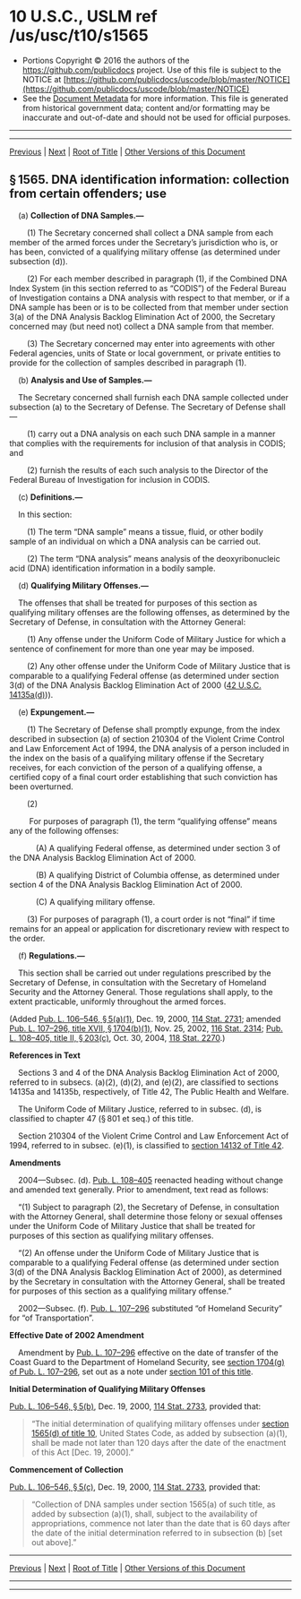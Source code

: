 ---
---

# 10 U.S.C., USLM ref /us/usc/t10/s1565

* Portions Copyright © 2016 the authors of the https://github.com/publicdocs project.
  Use of this file is subject to the NOTICE at [https://github.com/publicdocs/uscode/blob/master/NOTICE](https://github.com/publicdocs/uscode/blob/master/NOTICE)
* See the [Document Metadata](././../../../../../..//README.md) for more information.
  This file is generated from historical government data; content and/or formatting may be inaccurate and out-of-date and should not be used for official purposes.

----------
----------

[Previous](./../../../../../..//us/usc/t10/stA/ptII/ch80/m__us_usc_t10_s1564a.md) | [Next](./../../../../../..//us/usc/t10/stA/ptII/ch80/m__us_usc_t10_s1565a.md) | [Root of Title](./../../../../../../) | [Other Versions of this Document](https://publicdocs.github.io/go/links?ns=uslm&ref=%2Fus%2Fusc%2Ft10%2Fs1565)

## § 1565. DNA identification information: collection from certain offenders; use

    (a) __Collection of DNA Samples.—__ 

        (1) The Secretary concerned shall collect a DNA sample from each member of the armed forces under the Secretary’s jurisdiction who is, or has been, convicted of a qualifying military offense (as determined under subsection (d)).

        (2) For each member described in paragraph (1), if the Combined DNA Index System (in this section referred to as “CODIS”) of the Federal Bureau of Investigation contains a DNA analysis with respect to that member, or if a DNA sample has been or is to be collected from that member under section 3(a) of the DNA Analysis Backlog Elimination Act of 2000, the Secretary concerned may (but need not) collect a DNA sample from that member.

        (3) The Secretary concerned may enter into agreements with other Federal agencies, units of State or local government, or private entities to provide for the collection of samples described in paragraph (1).

    (b) __Analysis and Use of Samples.—__ 

    The Secretary concerned shall furnish each DNA sample collected under subsection (a) to the Secretary of Defense. The Secretary of Defense shall—

        (1) carry out a DNA analysis on each such DNA sample in a manner that complies with the requirements for inclusion of that analysis in CODIS; and

        (2) furnish the results of each such analysis to the Director of the Federal Bureau of Investigation for inclusion in CODIS.

    (c) __Definitions.—__ 

    In this section:

        (1) The term “DNA sample” means a tissue, fluid, or other bodily sample of an individual on which a DNA analysis can be carried out.

        (2) The term “DNA analysis” means analysis of the deoxyribonucleic acid (DNA) identification information in a bodily sample.

    (d) __Qualifying Military Offenses.—__ 

    The offenses that shall be treated for purposes of this section as qualifying military offenses are the following offenses, as determined by the Secretary of Defense, in consultation with the Attorney General:

        (1) Any offense under the Uniform Code of Military Justice for which a sentence of confinement for more than one year may be imposed.

        (2) Any other offense under the Uniform Code of Military Justice that is comparable to a qualifying Federal offense (as determined under section 3(d) of the DNA Analysis Backlog Elimination Act of 2000 ([42 U.S.C. 14135a(d)][/us/usc/t42/s14135a/d])).

    (e) __Expungement.—__ 

        (1) The Secretary of Defense shall promptly expunge, from the index described in subsection (a) of section 210304 of the Violent Crime Control and Law Enforcement Act of 1994, the DNA analysis of a person included in the index on the basis of a qualifying military offense if the Secretary receives, for each conviction of the person of a qualifying offense, a certified copy of a final court order establishing that such conviction has been overturned.

        (2)

         For purposes of paragraph (1), the term “qualifying offense” means any of the following offenses:

            (A) A qualifying Federal offense, as determined under section 3 of the DNA Analysis Backlog Elimination Act of 2000.

            (B) A qualifying District of Columbia offense, as determined under section 4 of the DNA Analysis Backlog Elimination Act of 2000.

            (C) A qualifying military offense.

        (3) For purposes of paragraph (1), a court order is not “final” if time remains for an appeal or application for discretionary review with respect to the order.

    (f) __Regulations.—__ 

    This section shall be carried out under regulations prescribed by the Secretary of Defense, in consultation with the Secretary of Homeland Security and the Attorney General. Those regulations shall apply, to the extent practicable, uniformly throughout the armed forces.

(Added [Pub. L. 106–546, § 5(a)(1)][/us/pl/106/546/s5/a/1], Dec. 19, 2000, [114 Stat. 2731][/us/stat/114/2731]; amended [Pub. L. 107–296, title XVII, § 1704(b)(1)][/us/pl/107/296/s1704/b/1], Nov. 25, 2002, [116 Stat. 2314][/us/stat/116/2314]; [Pub. L. 108–405, title II, § 203(c)][/us/pl/108/405/s203/c], Oct. 30, 2004, [118 Stat. 2270][/us/stat/118/2270].)

 __References in Text__ 

    Sections 3 and 4 of the DNA Analysis Backlog Elimination Act of 2000, referred to in subsecs. (a)(2), (d)(2), and (e)(2), are classified to sections 14135a and 14135b, respectively, of Title 42, The Public Health and Welfare.

    The Uniform Code of Military Justice, referred to in subsec. (d), is classified to chapter 47 (§ 801 et seq.) of this title.

    Section 210304 of the Violent Crime Control and Law Enforcement Act of 1994, referred to in subsec. (e)(1), is classified to [section 14132 of Title 42][/us/usc/t42/s14132].

 __Amendments__ 

    2004—Subsec. (d). [Pub. L. 108–405][/us/pl/108/405] reenacted heading without change and amended text generally. Prior to amendment, text read as follows:

    “(1) Subject to paragraph (2), the Secretary of Defense, in consultation with the Attorney General, shall determine those felony or sexual offenses under the Uniform Code of Military Justice that shall be treated for purposes of this section as qualifying military offenses.

    “(2) An offense under the Uniform Code of Military Justice that is comparable to a qualifying Federal offense (as determined under section 3(d) of the DNA Analysis Backlog Elimination Act of 2000), as determined by the Secretary in consultation with the Attorney General, shall be treated for purposes of this section as a qualifying military offense.”

    2002—Subsec. (f). [Pub. L. 107–296][/us/pl/107/296] substituted “of Homeland Security” for “of Transportation”.

 __Effective Date of 2002 Amendment__ 

    Amendment by [Pub. L. 107–296][/us/pl/107/296] effective on the date of transfer of the Coast Guard to the Department of Homeland Security, see [section 1704(g) of Pub. L. 107–296][/us/pl/107/296/s1704/g], set out as a note under [section 101 of this title][/us/usc/t10/s101].

 __Initial Determination of Qualifying Military Offenses__ 

[Pub. L. 106–546, § 5(b)][/us/pl/106/546/s5/b], Dec. 19, 2000, [114 Stat. 2733][/us/stat/114/2733], provided that: 

> “The initial determination of qualifying military offenses under [section 1565(d) of title 10][/us/usc/t10/s1565/d], United States Code, as added by subsection (a)(1), shall be made not later than 120 days after the date of the enactment of this Act \[Dec. 19, 2000\].”

 __Commencement of Collection__ 

[Pub. L. 106–546, § 5(c)][/us/pl/106/546/s5/c], Dec. 19, 2000, [114 Stat. 2733][/us/stat/114/2733], provided that: 

> “Collection of DNA samples under section 1565(a) of such title, as added by subsection (a)(1), shall, subject to the availability of appropriations, commence not later than the date that is 60 days after the date of the initial determination referred to in subsection (b) \[set out above\].”

----------

[Previous](./../../../../../..//us/usc/t10/stA/ptII/ch80/m__us_usc_t10_s1564a.md) | [Next](./../../../../../..//us/usc/t10/stA/ptII/ch80/m__us_usc_t10_s1565a.md) | [Root of Title](./../../../../../../) | [Other Versions of this Document](https://publicdocs.github.io/go/links?ns=uslm&ref=%2Fus%2Fusc%2Ft10%2Fs1565)

----------
----------

[/us/usc/t42/s14135a/d]: https://publicdocs.github.io/go/links?ns=uslm&ref=%2Fus%2Fusc%2Ft42%2Fs14135a%2Fd
[/us/pl/106/546/s5/a/1]: https://publicdocs.github.io/go/links?ns=uslm&ref=%2Fus%2Fpl%2F106%2F546%2Fs5%2Fa%2F1
[/us/stat/114/2731]: https://publicdocs.github.io/go/links?ns=uslm&ref=%2Fus%2Fstat%2F114%2F2731
[/us/pl/107/296/s1704/b/1]: https://publicdocs.github.io/go/links?ns=uslm&ref=%2Fus%2Fpl%2F107%2F296%2Fs1704%2Fb%2F1
[/us/stat/116/2314]: https://publicdocs.github.io/go/links?ns=uslm&ref=%2Fus%2Fstat%2F116%2F2314
[/us/pl/108/405/s203/c]: https://publicdocs.github.io/go/links?ns=uslm&ref=%2Fus%2Fpl%2F108%2F405%2Fs203%2Fc
[/us/stat/118/2270]: https://publicdocs.github.io/go/links?ns=uslm&ref=%2Fus%2Fstat%2F118%2F2270
[/us/usc/t42/s14132]: https://publicdocs.github.io/go/links?ns=uslm&ref=%2Fus%2Fusc%2Ft42%2Fs14132
[/us/pl/108/405]: https://publicdocs.github.io/go/links?ns=uslm&ref=%2Fus%2Fpl%2F108%2F405
[/us/pl/107/296]: https://publicdocs.github.io/go/links?ns=uslm&ref=%2Fus%2Fpl%2F107%2F296
[/us/pl/107/296]: https://publicdocs.github.io/go/links?ns=uslm&ref=%2Fus%2Fpl%2F107%2F296
[/us/pl/107/296/s1704/g]: https://publicdocs.github.io/go/links?ns=uslm&ref=%2Fus%2Fpl%2F107%2F296%2Fs1704%2Fg
[/us/usc/t10/s101]: https://publicdocs.github.io/go/links?ns=uslm&ref=%2Fus%2Fusc%2Ft10%2Fs101
[/us/pl/106/546/s5/b]: https://publicdocs.github.io/go/links?ns=uslm&ref=%2Fus%2Fpl%2F106%2F546%2Fs5%2Fb
[/us/stat/114/2733]: https://publicdocs.github.io/go/links?ns=uslm&ref=%2Fus%2Fstat%2F114%2F2733
[/us/usc/t10/s1565/d]: https://publicdocs.github.io/go/links?ns=uslm&ref=%2Fus%2Fusc%2Ft10%2Fs1565%2Fd
[/us/pl/106/546/s5/c]: https://publicdocs.github.io/go/links?ns=uslm&ref=%2Fus%2Fpl%2F106%2F546%2Fs5%2Fc
[/us/stat/114/2733]: https://publicdocs.github.io/go/links?ns=uslm&ref=%2Fus%2Fstat%2F114%2F2733


